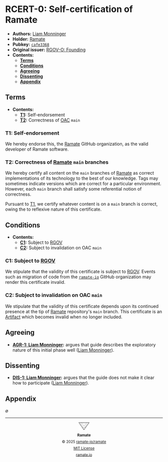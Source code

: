 # RCERT-0: Self-certification of Ramate
- **Authors:** [Liam Monninger](liam@ramate.io)
- **Holder:** [Ramate](https://github.com/ramate-io/ramate)
- **Pubkey:** [`cafe3368`](./pub.key)
- **Original issuer:** [RGOV-O: Founding](../../../rgov/rera-000-000-000-dulan/rgov-000-000-000/README.md)
- **Contents:**
    - **[Terms](#terms)**
    - **[Conditions](#conditions)**
    - **[Agreeing](#agreeing)**
    - **[Dissenting](#dissenting)**
    - **[Appendix](#appendix)**

## Terms
- **Contents:**
    - **[T1](#t1-self-endorsement):** Self-endorsement
    - **[T2](#t2-correctness-of-ramate-main):** Correctness of [OAC](https://github.com/ramate-io/ramate) `main`

### T1: Self-endorsement
We hereby endorse this, the [Ramate](https://github.com/ramate-io) GitHub organization, as the valid developer of Ramate software.

### T2: Correctness of [Ramate](https://github.com/ramate-io) `main` branches
We hereby certify all content on the `main` branches of [Ramate](https://github.com/ramate-io) as correct implementations of its technology to the best of our knowledge. Tags may sometimes indicate versions which are correct for a particular environment. However, each `main` branch shall satisfy some referential notion of correctness.

Pursuant to [T1](#t1-self-endorsement), we certify whatever content is on a `main` branch is correct, owing the to reflexive nature of this certificate.

## Conditions
- **Contents:**
    - **[C1](#c1-subject-to-rgov):** Subject to [RGOV](../../../rgov/README.md)
    - **[C2](#c2-subject-to-invalidation-on-oac-main):** Subject to invalidation on OAC `main`

### C1: Subject to [RGOV](../../../rgov/README.md)
We stipulate that the validity of this certificate is subject to [RGOV](../../../rgov/README.md). Events such as migration of code from the [`ramate-io`](https://github.com/ramate-io) GitHub organization may render this certificate invalid.

### C2: Subject to invalidation on OAC `main`
We stipulate that the validity of this certificate depends upon its continued presence at the tip of [Ramate](https://github.com/ramate-io/ramate) repository's `main` branch. This certificate is an [Artifact](../../../rglo/rera-000-000-000-dulan/rglo-000-000-000-artifact/README.md) which becomes invalid when no longer included.

## Agreeing
- **[AGR-1: Liam Monninger](./agreeing/agr-001-liam-monninger/README.md):** argues that guide describes the exploratory nature of this initial phase well ([Liam Monninger](mailto:liam@ramate.io)).

## Dissenting
- **[DIS-1: Liam Monninger](./dissenting/dis-001-liam-monninger/README.md):** argues that the guide does not make it clear how to participate ([Liam Monninger](mailto:liam@ramate.io)).

## Appendix
$\emptyset$

<!--RAMATE FOOTER: DO NOT REMOVE THIS LINE-->
---

<div align="center">
  <a href="https://github.com/ramate-io/oac">
    <picture>
      <source srcset="/assets/ramate-inverted-transparent.png" media="(prefers-color-scheme: dark)">
      <img height="24" src="/assets/ramate-transparent.png" alt="Ramate"/>
    </picture>
  </a>
  <br/>
  <sub>
    <b>Ramate</b>
    <br/>
    &copy; 2025 <a href="https://github.com/ramate-io/ramate">ramate-io/ramate</a>
    <br/>
    <a href="https://github.com/ramate-io/ramate/blob/main/LICENSE">MIT License</a>
    <br/>
    <a href="https://www.ramate.io">ramate.io</a>
  </sub>
</div>
